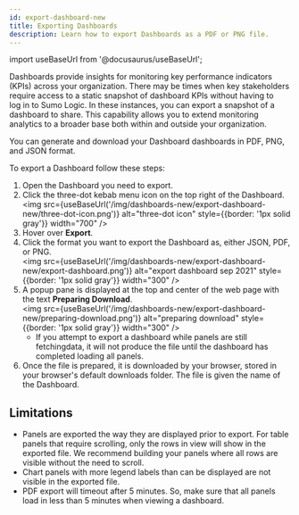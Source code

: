 ```yaml
---
id: export-dashboard-new
title: Exporting Dashboards
description: Learn how to export Dashboards as a PDF or PNG file.
---
```

import useBaseUrl from '@docusaurus/useBaseUrl';

Dashboards provide insights for monitoring key performance indicators (KPIs) across your organization. There may be times when key stakeholders require access to a static snapshot of dashboard KPIs without having to log in to Sumo Logic. In these instances, you can export a snapshot of a dashboard to share. This capability allows you to extend monitoring analytics to a broader base both within and outside your organization.

You can generate and download your Dashboard dashboards in PDF, PNG, and JSON format.

To export a Dashboard follow these steps:

1. Open the Dashboard you need to export.
1. Click the three-dot kebab menu icon on the top right of the Dashboard.<br/><img src={useBaseUrl('/img/dashboards-new/export-dashboard-new/three-dot-icon.png')} alt="three-dot icon" style={{border: '1px solid gray'}} width="700" />
1. Hover over **Export**.
1. Click the format you want to export the Dashboard as, either JSON, PDF, or PNG.<br/><img src={useBaseUrl('/img/dashboards-new/export-dashboard-new/export-dashboard.png')} alt="export dashboard sep 2021" style={{border: '1px solid gray'}} width="300" />
1. A popup pane is displayed at the top and center of the web page with the text **Preparing Download**.<br/><img src={useBaseUrl('/img/dashboards-new/export-dashboard-new/preparing-download.png')} alt="preparing download" style={{border: '1px solid gray'}} width="300" />
   * If you attempt to export a dashboard while panels are still fetchingdata, it will not produce the file until the dashboard has completed loading all panels.
1. Once the file is prepared, it is downloaded by your browser, stored in your browser's default downloads folder. The file is given the name of the Dashboard.

## Limitations

* Panels are exported the way they are displayed prior to export. For table panels that require scrolling, only the rows in view will show in the exported file. We recommend building your panels where all rows are visible without the need to scroll. 
* Chart panels with more legend labels than can be displayed are not visible in the exported file.
* PDF export will timeout after 5 minutes. So, make sure that all panels load in less than 5 minutes when viewing a dashboard.
